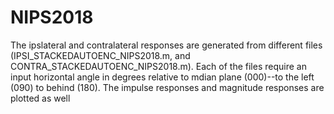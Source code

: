 # NIPS2018
The ipslateral and contralateral responses are generated from different files (IPSI_STACKEDAUTOENC_NIPS2018.m, and CONTRA_STACKEDAUTOENC_NIPS2018.m). Each of the files require an input horizontal angle in degrees relative to mdian plane (000)--to the left (090) to behind (180). The impulse responses and magnitude responses are plotted as well
